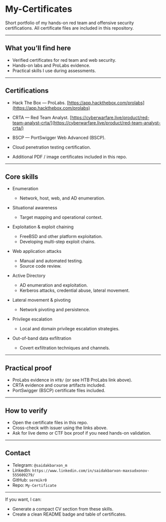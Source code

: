 # My-Certificates

Short portfolio of my hands-on red team and offensive security certifications.
All certificate files are included in this repository.

---

## What you’ll find here

* Verified certificates for red team and web security.
* Hands-on labs and ProLabs evidence.
* Practical skills I use during assessments.

---

## Certifications

* Hack The Box — ProLabs.
  [https://app.hackthebox.com/prolabs](https://app.hackthebox.com/prolabs)

* CRTA — Red Team Analyst.
  [https://cyberwarfare.live/product/red-team-analyst-crta/](https://cyberwarfare.live/product/red-team-analyst-crta/)

* BSCP — PortSwigger Web Advanced (BSCP).

* Cloud penetration testing certification.

* Additional PDF / image certificates included in this repo.

---

## Core skills

* Enumeration

  * Network, host, web, and AD enumeration.

* Situational awareness

  * Target mapping and operational context.

* Exploitation & exploit chaining

  * FreeBSD and other platform exploitation.
  * Developing multi-step exploit chains.

* Web application attacks

  * Manual and automated testing.
  * Source code review.

* Active Directory

  * AD enumeration and exploitation.
  * Kerberos attacks, credential abuse, lateral movement.

* Lateral movement & pivoting

  * Network pivoting and persistence.

* Privilege escalation

  * Local and domain privilege escalation strategies.

* Out-of-band data exfiltration

  * Covert exfiltration techniques and channels.

---

## Practical proof

* ProLabs evidence in `HTB/` (or see HTB ProLabs link above).
* CRTA evidence and course artifacts included.
* PortSwigger (BSCP) certificate files included.

---

## How to verify

* Open the certificate files in this repo.
* Cross-check with issuer using the links above.
* Ask for live demo or CTF box proof if you need hands-on validation.

---

## Contact
* Telegram: `@saidakbarxon_m`
* LinkedIn: `https://www.linkedin.com/in/saidakbarxon-maxsudxonov-555609279/`
* GitHub: `sermikr0`
* Repo: `My-Certificate`

---

If you want, I can:

* Generate a compact CV section from these skills.
* Create a clean README badge and table of certificates.
